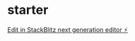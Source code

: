 # starter

[Edit in StackBlitz next generation editor ⚡️](https://stackblitz.com/~/github.com/pedroestabruxelles/starter)